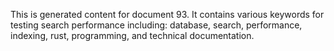 This is generated content for document 93. It contains various keywords for testing search performance including: database, search, performance, indexing, rust, programming, and technical documentation.